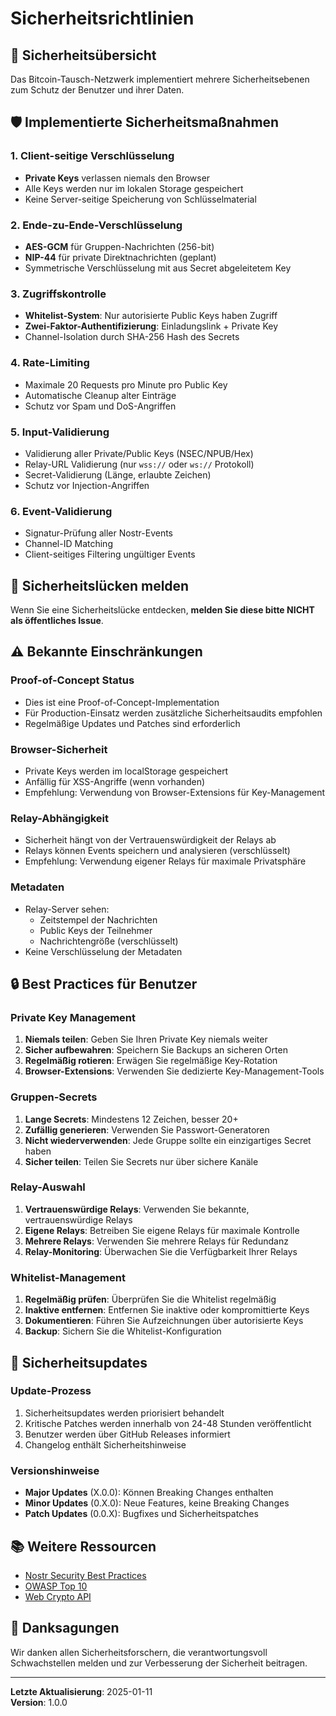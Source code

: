# Sicherheitsrichtlinien

## 🔐 Sicherheitsübersicht

Das Bitcoin-Tausch-Netzwerk implementiert mehrere Sicherheitsebenen zum Schutz der Benutzer und ihrer Daten.

## 🛡️ Implementierte Sicherheitsmaßnahmen

### 1. Client-seitige Verschlüsselung
- **Private Keys** verlassen niemals den Browser
- Alle Keys werden nur im lokalen Storage gespeichert
- Keine Server-seitige Speicherung von Schlüsselmaterial

### 2. Ende-zu-Ende-Verschlüsselung
- **AES-GCM** für Gruppen-Nachrichten (256-bit)
- **NIP-44** für private Direktnachrichten (geplant)
- Symmetrische Verschlüsselung mit aus Secret abgeleitetem Key

### 3. Zugriffskontrolle
- **Whitelist-System**: Nur autorisierte Public Keys haben Zugriff
- **Zwei-Faktor-Authentifizierung**: Einladungslink + Private Key
- Channel-Isolation durch SHA-256 Hash des Secrets

### 4. Rate-Limiting
- Maximale 20 Requests pro Minute pro Public Key
- Automatische Cleanup alter Einträge
- Schutz vor Spam und DoS-Angriffen

### 5. Input-Validierung
- Validierung aller Private/Public Keys (NSEC/NPUB/Hex)
- Relay-URL Validierung (nur `wss://` oder `ws://` Protokoll)
- Secret-Validierung (Länge, erlaubte Zeichen)
- Schutz vor Injection-Angriffen

### 6. Event-Validierung
- Signatur-Prüfung aller Nostr-Events
- Channel-ID Matching
- Client-seitiges Filtering ungültiger Events

## 🚨 Sicherheitslücken melden

Wenn Sie eine Sicherheitslücke entdecken, **melden Sie diese bitte NICHT als öffentliches Issue**.

## ⚠️ Bekannte Einschränkungen

### Proof-of-Concept Status
- Dies ist eine Proof-of-Concept-Implementation
- Für Production-Einsatz werden zusätzliche Sicherheitsaudits empfohlen
- Regelmäßige Updates und Patches sind erforderlich

### Browser-Sicherheit
- Private Keys werden im localStorage gespeichert
- Anfällig für XSS-Angriffe (wenn vorhanden)
- Empfehlung: Verwendung von Browser-Extensions für Key-Management

### Relay-Abhängigkeit
- Sicherheit hängt von der Vertrauenswürdigkeit der Relays ab
- Relays können Events speichern und analysieren (verschlüsselt)
- Empfehlung: Verwendung eigener Relays für maximale Privatsphäre

### Metadaten
- Relay-Server sehen:
  - Zeitstempel der Nachrichten
  - Public Keys der Teilnehmer
  - Nachrichtengröße (verschlüsselt)
- Keine Verschlüsselung der Metadaten

## 🔒 Best Practices für Benutzer

### Private Key Management
1. **Niemals teilen**: Geben Sie Ihren Private Key niemals weiter
2. **Sicher aufbewahren**: Speichern Sie Backups an sicheren Orten
3. **Regelmäßig rotieren**: Erwägen Sie regelmäßige Key-Rotation
4. **Browser-Extensions**: Verwenden Sie dedizierte Key-Management-Tools

### Gruppen-Secrets
1. **Lange Secrets**: Mindestens 12 Zeichen, besser 20+
2. **Zufällig generieren**: Verwenden Sie Passwort-Generatoren
3. **Nicht wiederverwenden**: Jede Gruppe sollte ein einzigartiges Secret haben
4. **Sicher teilen**: Teilen Sie Secrets nur über sichere Kanäle

### Relay-Auswahl
1. **Vertrauenswürdige Relays**: Verwenden Sie bekannte, vertrauenswürdige Relays
2. **Eigene Relays**: Betreiben Sie eigene Relays für maximale Kontrolle
3. **Mehrere Relays**: Verwenden Sie mehrere Relays für Redundanz
4. **Relay-Monitoring**: Überwachen Sie die Verfügbarkeit Ihrer Relays

### Whitelist-Management
1. **Regelmäßig prüfen**: Überprüfen Sie die Whitelist regelmäßig
2. **Inaktive entfernen**: Entfernen Sie inaktive oder kompromittierte Keys
3. **Dokumentieren**: Führen Sie Aufzeichnungen über autorisierte Keys
4. **Backup**: Sichern Sie die Whitelist-Konfiguration

## 🔄 Sicherheitsupdates

### Update-Prozess
1. Sicherheitsupdates werden priorisiert behandelt
2. Kritische Patches werden innerhalb von 24-48 Stunden veröffentlicht
3. Benutzer werden über GitHub Releases informiert
4. Changelog enthält Sicherheitshinweise

### Versionshinweise
- **Major Updates** (X.0.0): Können Breaking Changes enthalten
- **Minor Updates** (0.X.0): Neue Features, keine Breaking Changes
- **Patch Updates** (0.0.X): Bugfixes und Sicherheitspatches

## 📚 Weitere Ressourcen

- [Nostr Security Best Practices](https://github.com/nostr-protocol/nips)
- [OWASP Top 10](https://owasp.org/www-project-top-ten/)
- [Web Crypto API](https://developer.mozilla.org/en-US/docs/Web/API/Web_Crypto_API)

## 🙏 Danksagungen

Wir danken allen Sicherheitsforschern, die verantwortungsvoll Schwachstellen melden und zur Verbesserung der Sicherheit beitragen.

---

**Letzte Aktualisierung**: 2025-01-11  
**Version**: 1.0.0